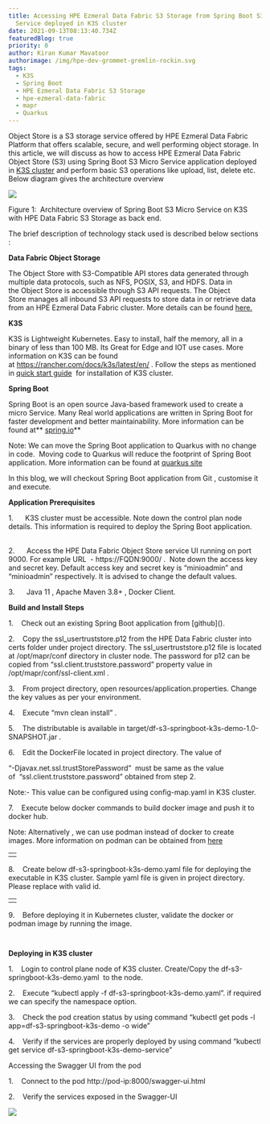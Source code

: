 ```yaml
---
title: Accessing HPE Ezmeral Data Fabric S3 Storage from Spring Boot S3 Micro
  Service deployed in K3S cluster
date: 2021-09-13T08:13:40.734Z
featuredBlog: true
priority: 0
author: Kiran Kumar Mavatoor
authorimage: /img/hpe-dev-grommet-gremlin-rockin.svg
tags:
  - K3S
  - Spring Boot
  - HPE Ezmeral Data Fabric S3 Storage
  - hpe-ezmeral-data-fabric
  - mapr
  - Quarkus
---
```

Object Store is a S3 storage service offered by HPE Ezmeral Data Fabric Platform that offers scalable, secure, and well performing object storage. In this article, we will discuss as how to access HPE Ezmeral Data Fabric Object Store (S3) using Spring Boot S3 Micro Service application deployed in [K3S cluster](https://k3s.io/) and perform basic S3 operations like upload, list, delete etc. Below diagram gives the architecture overview 

![](/img/hpe-ezmeral-data-fabric-s3-springboot-k3s.png)

Figure 1:  Architecture overview of Spring Boot S3 Micro Service on K3S with HPE Data Fabric S3 Storage as back end.

The brief description of technology stack used is described below sections :

**Data Fabric Object Storage**

The Object Store with S3-Compatible API stores data generated through multiple data protocols, such as NFS, POSIX, S3, and HDFS. Data in the Object Store is accessible through S3 API requests. The Object Store manages all inbound S3 API requests to store data in or retrieve data from an HPE Ezmeral Data Fabric cluster. More details can be found [here.](https://docs.datafabric.hpe.com/62/MapRObjectStore/MapRObjectStorewithS3-compatibleAPI.html)

**K3S**

K3S is Lightweight Kubernetes. Easy to install, half the memory, all in a binary of less than 100 MB. Its Great for Edge and IOT use cases. More information on K3S can be found at <https://rancher.com/docs/k3s/latest/en/> . Follow the steps as mentioned in [quick start guide](https://rancher.com/docs/k3s/latest/en/quick-start/) [](https://rancher.com/docs/k3s/latest/en/quick-start/) for installation of K3S cluster. 

**Spring Boot**

Spring Boot is an open source Java-based framework used to create a micro Service. Many Real world applications are written in Spring Boot for faster development and better maintainability. More information can be found at** [spring.io](<https://spring.io/projects/spring-boot>)**

Note: We can move the Spring Boot application to Quarkus with no change in code.  Moving code to Quarkus will reduce the footprint of Spring Boot application. More information can be found at [quarkus site](https://quarkus.io/blog/quarkus-for-spring-developers/)

In this blog, we will checkout Spring Boot application from Git , customise it and execute. 

**Application Prerequisites**

<!--\\\\\[if !supportLists]-->1.      <!--\\\\\[endif]-->K3S cluster must be accessible. Note down the control plan node details. This information is required to deploy the Spring Boot application.

<!--\\\\\[if !supportLists]-->      <!--\\\\\[endif]-->

2.      Access the HPE Data Fabric Object Store service UI running on port 9000. For example URL  - https://FQDN:9000/ .  Note down the access key and secret key. Default access key and secret key is “minioadmin” and “minioadmin” respectively. It is advised to change the default values.

<!--\\\\\[if !supportLists]-->3.      <!--\\\\\[endif]-->Java 11 , Apache Maven 3.8+ , Docker Client.

**Build and Install Steps**

<!--\\\\\[if !supportLists]-->1.    <!--\\\\\[endif]-->Check out  an existing Spring Boot application from [github](<https://github.hpe.com/kiran-mavatoor/df-s3-springboot-k3s-demo>).

<!--\\\\\[if !supportLists]-->

2.    <!--\\\\\[endif]-->Copy the ssl_usertruststore.p12 from the HPE Data Fabric cluster into certs folder under project directory. The ssl_usertruststore.p12 file is located at /opt/mapr/conf directory in cluster node. The password for p12 can be copied from “ssl.client.truststore.password” property value in /opt/mapr/conf/ssl-client.xml .

<!--\\\\\[if !supportLists]-->

3.    <!--\\\\\[endif]-->From project directory, open resources/application.properties. Change the key values as per your environment. 

<!--\\\\\[if !supportLists]-->

4.    <!--\\\\\[endif]-->Execute “mvn clean install” .

<!--\\\\\[if !supportLists]-->

5.    <!--\\\\\[endif]-->The distributable is available in target/df-s3-springboot-k3s-demo-1.0-SNAPSHOT.jar .

<!--\\\\\[if !supportLists]-->6.    <!--\\\\\[endif]-->Edit the DockerFile located in project directory. The value of 

“-Djavax.net.ssl.trustStorePassword”  must be same as the value of  “ssl.client.truststore.password” obtained from step 2. 

Note:- This value can be configured using config-map.yaml in K3S cluster.

<!--\\\\\[if !supportLists]-->7.    <!--\\\\\[endif]-->Execute below docker commands to build docker image and push it to docker hub. 

Note: Alternatively , we can use podman instead of docker to create images. More information on podman can be obtained from [here](https://developers.redhat.com/blog/2020/11/19/transitioning-from-docker-to-podman#transition_to_the_podman_cli) [](https://developers.redhat.com/blog/2020/11/19/transitioning-from-docker-to-podman#transition_to_the_podman_cli)

|     |
| --- |
|     |

<!--\\\\\[if !supportLists]-->8.    <!--\\\\\[endif]-->Create below df-s3-springboot-k3s-demo.yaml file for deploying the executable in K3S cluster. Sample yaml file is given in project directory. Please replace <dockerhub userid> with valid id.

|     |
| --- |
|     |

<!--\\\\\[if !supportLists]-->9.    <!--\\\\\[endif]-->Before deploying it in Kubernetes cluster, validate the docker or podman image by running the image. 

```

```

```

```

**Deploying in K3S cluster**

<!--\\\\\[if !supportLists]-->1.    <!--\\\\\[endif]-->Login to control plane node of K3S cluster. Create/Copy the df-s3-springboot-k3s-demo.yaml  to the node.

<!--\\\\\[if !supportLists]-->

2.    <!--\\\\\[endif]-->Execute “kubectl apply -f df-s3-springboot-k3s-demo.yaml”. if required we can specify the namespace option.

<!--\\\\\[if !supportLists]-->

3.    <!--\\\\\[endif]-->Check the pod creation status by using command “kubectl get pods -l app=df-s3-springboot-k3s-demo -o wide”

<!--\\\\\[if !supportLists]-->

4.    <!--\\\\\[endif]-->Verify if the services are properly deployed by using command “kubectl get service df-s3-springboot-k3s-demo-service”

Accessing the Swagger UI from the pod

<!--\\\\\[if !supportLists]-->1.    <!--\\\\\[endif]-->Connect to the pod http://pod-ip:8000/swagger-ui.html

<!--\\\\\[if !supportLists]-->

2.    <!--\\\\\[endif]-->Verify the services exposed in the Swagger-UI

![](/img/swagger-ui.png)